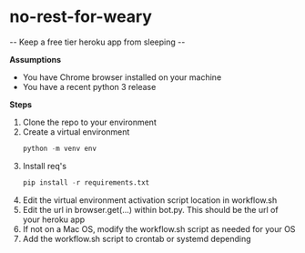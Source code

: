 # no-rest-for-weary
-- Keep a free tier heroku app from sleeping --

**Assumptions**
- You have Chrome browser installed on your machine
- You have a recent python 3 release

**Steps**
1. Clone the repo to your environment
2. Create a virtual environment
    ```python
    python -m venv env
    ```
3. Install req's
    ```python
    pip install -r requirements.txt
    ```
4. Edit the virtual environment activation script location in workflow.sh 
5. Edit the url in browser.get(...) within bot.py. This should be the url of your heroku app
6. If not on a Mac OS, modify the workflow.sh script as needed for your OS
7. Add the workflow.sh script to crontab or systemd depending